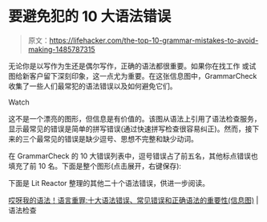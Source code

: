 # 要避免犯的 10 大语法错误

> 原文：<https://lifehacker.com/the-top-10-grammar-mistakes-to-avoid-making-1485787315>

无论你是以写作为生还是偶尔写作，正确的语法都很重要。如果你在找工作 或试图给新客户留下深刻印象，这一点尤为重要。在这张信息图中，GrammarCheck 收集了一些人们最常犯的语法错误以及如何避免它们。

Watch

这不是一个漂亮的图形，但信息是有价值的。该图从语法上引用了语法检查服务，显示最常见的错误是简单的拼写错误(通过快速拼写检查很容易纠正)。然而，接下来的三个最常见的错误是缺少逗号、思想不完整和缺少动词。

在 GrammarCheck 的 10 大错误列表中，逗号错误占了前五名，其他标点错误也填充了前 10 名。下面是整个图形(点击展开，右键保存):

下面是 Lit Reactor 整理的其他二十个语法错误，供进一步阅读。

[哎呀我的语法！语言重罪:十大语法错误、常见错误和正确语法的重要性(信息图)](http://www.grammarcheck.net/oh-my-grammar/) |语法检查